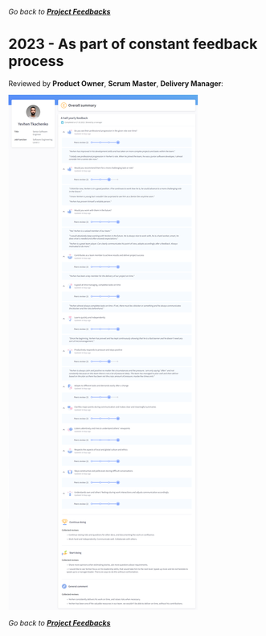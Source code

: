 *Go back to [**Project Feedbacks**](../../../README.md#project-feedbacks)*

# 2023 - As part of constant feedback process

Reviewed by **Product Owner**, **Scrum Master**, **Delivery Manager**:

![picture](../../pictures/feedbacks/2023-Mar-EPAM-Summary-Feedback.PNG)

*Go back to [**Project Feedbacks**](../../../README.md#project-feedbacks)*